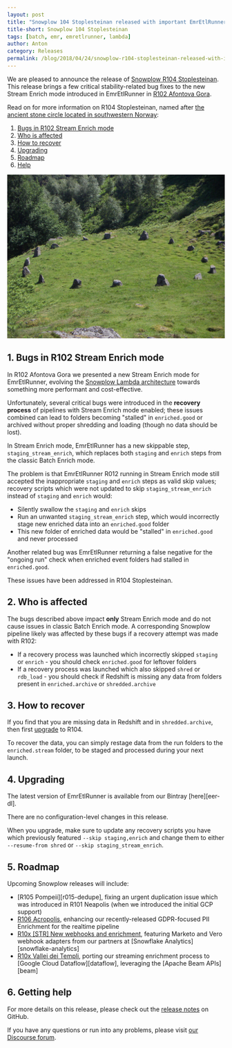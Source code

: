 ```yaml
---
layout: post
title: "Snowplow 104 Stoplesteinan released with important EmrEtlRunner bugfixes"
title-short: Snowplow 104 Stoplesteinan
tags: [batch, emr, emretlrunner, lambda]
author: Anton
category: Releases
permalink: /blog/2018/04/24/snowplow-r104-stoplesteinan-released-with-important-bugfixes/
---
```


We are pleased to announce the release of [Snowplow R104 Stoplesteinan][release-notes].
This release brings a few critical stability-related bug fixes to the new Stream Enrich mode introduced in EmrEtlRunner in [R102 Afontova Gora][r102-post].

Read on for more information on R104 Stoplesteinan, named after [the ancient stone circle located in southwestern Norway][stoplesteinan]:

<!--more-->

1. [Bugs in R102 Stream Enrich mode](#r102-bugs)
2. [Who is affected](#affected)
3. [How to recover](#recovery)
4. [Upgrading](#upgrading)
5. [Roadmap](#roadmap)
6. [Help](#help)

![stoplesteinan][stoplesteinan-img]

<h2 id="r102-bugs">1. Bugs in R102 Stream Enrich mode</h2>

In R102 Afontova Gora we presented a new Stream Enrich mode for EmrEtlRunner, evolving the [Snowplow Lambda architecture][discourse-lambda-architecture] towards something more performant and cost-effective.

Unfortunately, several critical bugs were introduced in the **recovery process** of pipelines with Stream Enrich mode enabled; these issues combined can lead to folders becoming "stalled" in `enriched.good` or archived without proper shredding and loading (though no data should be lost).

In Stream Enrich mode, EmrEtlRunner has a new skippable step, `staging_stream_enrich`, which replaces both `staging` and `enrich` steps from the classic Batch Enrich mode.

The problem is that EmrEtlRunner R012 running in Stream Enrich mode still accepted the inappropriate `staging` and `enrich` steps as valid skip values; recovery scripts which were not updated to skip `staging_stream_enrich` instead of `staging` and `enrich` would:

* Silently swallow the `staging` and `enrich` skips
* Run an unwanted `staging_stream_enrich` step, which would incorrectly stage new enriched data into an `enriched.good` folder
* This new folder of enriched data would be "stalled" in `enriched.good` and never processed

Another related bug was EmrEtlRunner returning a false negative for the "ongoing run" check when enriched event folders had stalled in `enriched.good`.

These issues have been addressed in R104 Stoplesteinan.

<h2 id="affected">2. Who is affected</h2>

The bugs described above impact **only** Stream Enrich mode and do not cause issues in classic Batch Enrich mode. A corresponding Snowplow pipeline likely was affected by these bugs if a recovery attempt was made with R102:

* If a recovery process was launched which incorrectly skipped `staging` or `enrich` - you should check `enriched.good` for leftover folders
* If a recovery process was launched which also skipped `shred` or `rdb_load` - you should check if Redshift is missing any data from folders present in `enriched.archive` or `shredded.archive`

<h2 id="recovery">3. How to recover</h2>

If you find that you are missing data in Redshift and in `shredded.archive`, then first [upgrade](#upgrading) to R104.

To recover the data, you can simply restage data from the run folders to the `enriched.stream` folder, to be staged and processed during your next launch.

<h2 id="upgrading">4. Upgrading</h2>

The latest version of EmrEtlRunner is available from our Bintray [here][eer-dl].

There are no configuration-level changes in this release.

When you upgrade, make sure to update any recovery scripts you have which previously featured `--skip staging,enrich` and change them to either `--resume-from shred` or `--skip staging_stream_enrich`.

<h2 id="roadmap">5. Roadmap</h2>

Upcoming Snowplow releases will include:

* [R105 Pompeii][r015-dedupe], fixing an urgent duplication issue which was introduced in R101 Neapolis (when we introduced the initial GCP support)
* [R106 Acropolis][r106-pii], enhancing our recently-released GDPR-focused PII
  Enrichment for the realtime pipeline
* [R10x [STR] New webhooks and enrichment][r10x-ms], featuring Marketo and Vero webhook adapters from our partners at [Snowflake Analytics][snowflake-analytics]
* [R10x Vallei dei Templi][r10x-str], porting our streaming enrichment process to
  [Google Cloud Dataflow][dataflow], leveraging the [Apache Beam APIs][beam]

<h2 id="help">6. Getting help</h2>

For more details on this release, please check out the [release notes][release-notes] on GitHub.

If you have any questions or run into any problems, please visit [our Discourse forum][discourse].

[stoplesteinan]: https://en.wikipedia.org/wiki/Stoplesteinan
[stoplesteinan-img]: /assets/img/blog/2018/04/stoplesteinan.jpg

[r102-post]: https://snowplowanalytics.com/blog/2018/04/03/snowplow-r102-afontova-gora-with-emretlrunner-improvements/

[discourse-lambda-architecture]: https://discourse.snowplowanalytics.com/t/how-to-setup-a-lambda-architecture-for-snowplow/249

[eer-ddl]: http://dl.bintray.com/snowplow/snowplow-generic/snowplow_emr_r104_stoplesteinan.zip

[r105-dedupe]: https://github.com/snowplow/snowplow/milestone/159
[r106-pii]: https://github.com/snowplow/snowplow/milestone/153
[r10x-str]: https://github.com/snowplow/snowplow/milestone/151
[r10x-ms]: https://github.com/snowplow/snowplow/milestone/158

[release-notes]: https://github.com/snowplow/snowplow/releases/tag/r104-stoplesteinan
[discourse]: http://discourse.snowplowanalytics.com/
